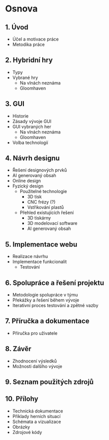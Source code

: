 # Osnova
## 1. Úvod
- Účel a motivace práce
- Metodika práce

## 2. Hybridní hry
- Typy
- Vybrané hry
    - Na vlnách neznáma
    - Gloomhaven

## 3. GUI
- Historie
- Zásady vývoje GUI
- GUI vybraných her
    - Na vlnách neznáma
    - Gloomhaven
- Volba technologií

## 4. Návrh designu
- Řešení designových prvků
- AI generovaný obsah
- Online design
- Fyzický design
    - Použitelné technologie
        - 3D tisk
        - CNC frézy (?)
        - Vstřikování plastů
    - Přehled existujících řešení
        - 3D tiskárny
        - 3D modelovací software
        - AI generovaný obsah

## 5. Implementace webu
- Realizace návrhu
- Implementace funkcionalit
    - Testování

## 6. Spolupráce a řešení projektu
- Metodologie spolupráce v týmu
- Překážky a řešení během vývoje
- Iterativní proces testování a zpětné vazby

## 7. Příručka a dokumentace
- Příručka pro uživatele

## 8. Závěr
- Zhodnocení výsledků
- Možnosti dalšího vývoje

## 9. Seznam použitých zdrojů

## 10. Přílohy
- Technická dokumentace
- Příklady herních situací
- Schémata a vizualizace
- Obrázky
- Zdrojové kódy